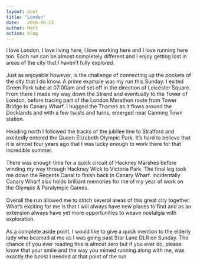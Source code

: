 ```yaml
---
layout: post
title: "London"
date:   2016-06-13
author: Matt
active: blog
---
```

I love London. I love living here, I love working here and I love running here too. Each run can be almost completely different and I enjoy getting lost in areas of the city that I haven’t fully explored.
<br><br>
Just as enjoyable however, is the challenge of connecting up the pockets of the city that I do know. A prime example was my run this Sunday. I exited Green Park tube at 07:00am and set off in the direction of Leicester Square. From there I made my way down the Strand and eventually to the Tower of London, before tracing part of the London Marathon route from Tower Bridge to Canary Wharf. I hugged the Thames as it flows around the Docklands and with a few twists and turns, emerged near Canning Town station.
<br><br>
Heading north I followed the tracks of the jubilee line to Stratford and excitedly entered the Queen Elizabeth Olympic Park. It’s hard to believe that it is almost four years ago that I was lucky enough to work there for that incredible summer. 
<br><br>
There was enough time for a quick circuit of Hackney Marshes before winding my way through Hackney Wick to Victoria Park. The final leg took me down the Regents Canal to finish back in Canary Wharf. Incidentally Canary Wharf also holds brilliant memories for me of my year of work on the Olympic & Paralympic Games. 
<br><br>
Overall the run allowed me to stitch several areas of this great city together. What’s exciting for me is that I will always have new places to find and as an extension always have yet more opportunities to weave nostalgia with exploration. 
<br><br>
As a complete aside point, I would like to give a quick mention to the elderly lady who beamed at me as I was going past Star Lane DLR on Sunday. The chance of you ever reading this is almost zero but if you ever do, please know that your smile and the way you mimed running along with me, was exactly the boost I needed at that point of the run. 
